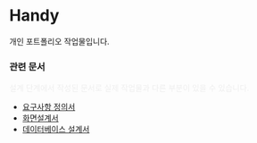 # Handy
개인 포트폴리오 작업물입니다.
<br>
<h3>관련 문서</h3> 
<p style="color:eee;">설계 단계에서 작성된 문서로 실제 작업물과 다른 부분이 있을 수 있습니다.</p>
<ul>
  <li><a href="https://docs.google.com/document/d/1lObNwOQJFIoAvun0VeDSV3AFBCkhJn3wPHfWtibfWv0" target="_blank">요구사항 정의서</a></li>
  <li><a href="https://docs.google.com/document/d/1Ec4TpzuWuX2LE3gHJwuBL77HZLMPkzPHoDEQaseUb-w" target="_blank">화면설계서</a></li>
  <li><a href="https://docs.google.com/document/d/1YDWWrHAEMu3aIuRTZqINhoGYctK5O5sdp1lAV12xVYs" target="_blank">데이터베이스 설계서</a></li>
</ul>






